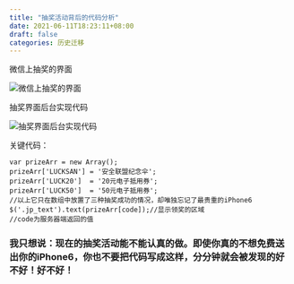 ```yaml
---
title: "抽奖活动背后的代码分析"
date: 2021-06-11T18:23:11+08:00
draft: false
categories: 历史迁移
---
```

微信上抽奖的界面

![微信上抽奖的界面](/img/web_choujiang.jpeg)

抽奖界面后台实现代码

![抽奖界面后台实现代码](/img/web_daima.png)

关键代码：
```
var prizeArr = new Array();
prizeArr['LUCKSAN'] = '安全联盟纪念伞';
prizeArr['LUCK20']  = '20元电子抵用券';
prizeArr['LUCK50']  = '50元电子抵用券';
//以上它只在数组中放置了三种抽奖成功的情况，却唯独忘记了最贵重的iPhone6
$('.jp_text').text(prizeArr[code]);//显示领奖的区域
//code为服务器端返回的值
```

### 我只想说：现在的抽奖活动能不能认真的做。即使你真的不想免费送出你的iPhone6，你也不要把代码写成这样，分分钟就会被发现的好不好！好不好！
